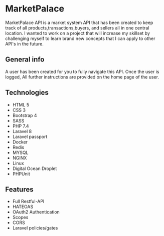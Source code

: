 # MarketPalace
MarketPalace API is a market system API that has been created to keep track of all products,transactions,buyers, and sellers all in one central location. I wanted to 
work on a project that will increase my skillset by challenging myself to learn brand new concepts that I can apply to other API's in the future.

## General info
A user has been created for you to fully navigate this API. Once the user is logged, All further instructions are provided on the home page of the user.

## Technologies
* HTML 5
* CSS 3
* Bootstrap 4
* SASS
* PHP 7.4
* Laravel 8
* Laravel passport
* Docker
* Redis
* MYSQL
* NGINX
* Linux
* Digital Ocean Droplet
* PHPUnit

## Features
  * Full Restful-API
  * HATEOAS
  * OAuth2 Authentication
  * Scopes
  * CORS 
  * Laravel policies/gates 
